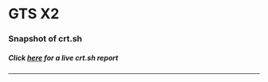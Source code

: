 # GTS X2
### Snapshot of crt.sh
##### Click [here](https://crt.sh/?q=AA2CF140B325C578D6BA6115FA83A338AC335E27453CF7A91A635CFED5448D4B) for a live crt.sh report

---
